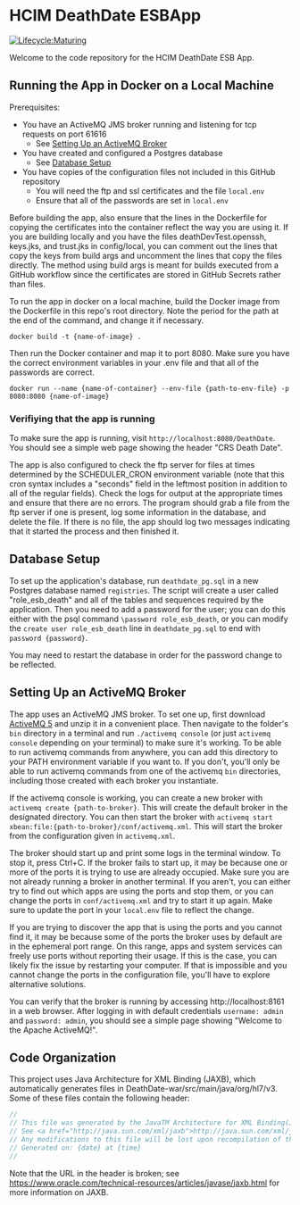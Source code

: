 # HCIM DeathDate ESBApp

[![Lifecycle:Maturing](https://img.shields.io/badge/Lifecycle-Maturing-007EC6)](https://github.com/bcgov/repomountie/blob/master/doc/lifecycle-badges.md)

Welcome to the code repository for the HCIM DeathDate ESB App.

## Running the App in Docker on a Local Machine

Prerequisites:

- You have an ActiveMQ JMS broker running and listening for tcp requests on port 61616
  - See [Setting Up an ActiveMQ Broker](#setting-up-an-activemq-broker)
- You have created and configured a Postgres database
  - See [Database Setup](#database-setup)
- You have copies of the configuration files not included in this GitHub repository
  - You will need the ftp and ssl certificates and the file `local.env`
  - Ensure that all of the passwords are set in `local.env`

Before building the app, also ensure that the lines in the Dockerfile for copying the certificates into the container reflect the way you are using it. If you are building locally and you have the files deathDevTest.openssh, keys.jks, and trust.jks in config/local, you can comment out the lines that copy the keys from build args and uncomment the lines that copy the files directly. The method using build args is meant for builds executed from a GitHub workflow since the certificates are stored in GitHub Secrets rather than files.

To run the app in docker on a local machine, build the Docker image from the Dockerfile in this repo's root directory. Note the period for the path at the end of the command, and change it if necessary.

```
docker build -t {name-of-image} .
```

Then run the Docker container and map it to port 8080. Make sure you have the correct environment variables in your .env file and that all of the passwords are correct.

```
docker run --name {name-of-container} --env-file {path-to-env-file} -p 8080:8080 {name-of-image}
```

### Verifiying that the app is running

To make sure the app is running, visit `http://localhost:8080/DeathDate`. You should see a simple web page showing the header "CRS Death Date".

The app is also configured to check the ftp server for files at times determined by the SCHEDULER_CRON environment variable (note that this cron syntax includes a "seconds" field in the leftmost position in addition to all of the regular fields). Check the logs for output at the appropriate times and ensure that there are no errors. The program should grab a file from the ftp server if one is present, log some information in the database, and delete the file. If there is no file, the app should log two messages indicating that it started the process and then finished it.

## Database Setup

To set up the application's database, run `deathdate_pg.sql` in a new Postgres database named `registries`. The script will create a user called "role_esb_death" and all of the tables and sequences required by the application. Then you need to add a password for the user; you can do this either with the psql command `\password role_esb_death`, or you can modify the `create user role_esb_death` line in `deathdate_pg.sql` to end with `password {password}`.

You may need to restart the database in order for the password change to be reflected.

## Setting Up an ActiveMQ Broker

The app uses an ActiveMQ JMS broker. To set one up, first download [ActiveMQ 5](https://activemq.apache.org/components/classic/download/) and unzip it in a convenient place. Then navigate to the folder's `bin` directory in a terminal and run `./activemq console` (or just `activemq console` depending on your terminal) to make sure it's working. To be able to run activemq commands from anywhere, you can add this directory to your PATH environment variable if you want to. If you don't, you'll only be able to run activemq commands from one of the activemq `bin` directories, including those created with each broker you instantiate.

If the activemq console is working, you can create a new broker with `activemq create {path-to-broker}`. This will create the default broker in the designated directory. You can then start the broker with `activemq start xbean:file:{path-to-broker}/conf/activemq.xml`. This will start the broker from the configuration given in `activemq.xml`.

The broker should start up and print some logs in the terminal window. To stop it, press Ctrl+C. If the broker fails to start up, it may be because one or more of the ports it is trying to use are already occupied. Make sure you are not already running a broker in another terminal. If you aren't, you can either try to find out which apps are using the ports and stop them, or you can change the ports in `conf/activemq.xml` and try to start it up again. Make sure to update the port in your `local.env` file to reflect the change.

If you are trying to discover the app that is using the ports and you cannot find it, it may be because some of the ports the broker uses by default are in the ephemeral port range. On this range, apps and system services can freely use ports without reporting their usage. If this is the case, you can likely fix the issue by restarting your computer. If that is impossible and you cannot change the ports in the configuration file, you'll have to explore alternative solutions.

You can verify that the broker is running by accessing http://localhost:8161 in a web browser. After logging in with default credentials `username: admin` and `password: admin`, you should see a simple page showing "Welcome to the Apache ActiveMQ!".

## Code Organization

This project uses Java Architecture for XML Binding (JAXB), which automatically generates files in DeathDate-war/src/main/java/org/hl7/v3. Some of these files contain the following header:

```java
//
// This file was generated by the JavaTM Architecture for XML Binding(JAXB) Reference Implementation, v2.2.4-2 
// See <a href="http://java.sun.com/xml/jaxb">http://java.sun.com/xml/jaxb</a> 
// Any modifications to this file will be lost upon recompilation of the source schema. 
// Generated on: {date} at {time} 
//
```

Note that the URL in the header is broken; see https://www.oracle.com/technical-resources/articles/javase/jaxb.html for more information on JAXB.
